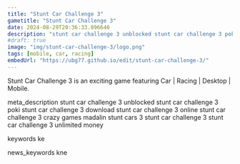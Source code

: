 ```yaml
---
title: "Stunt Car Challenge 3"
gametitle: "Stunt Car Challenge 3"
date: 2024-08-29T20:36:33.896646
description: "stunt car challenge 3 unblocked stunt car challenge 3 poki stunt car challenge 3 download stunt car challenge 3 online stunt car challenge 3 crazy games madalin stunt cars 3 stunt car challenge 3 stunt car challenge 3 unlimited money"
#draft: true
image: "img/stunt-car-challenge-3/logo.png"
tags: [mobile, car, racing]
embedUrl: "https://ubg77.github.io/edit/stunt-car-challenge-3/"
---
```


Stunt Car Challenge 3 is an exciting game featuring Car | Racing | Desktop | Mobile.

meta_description
stunt car challenge 3 unblocked stunt car challenge 3 poki stunt car challenge 3 download stunt car challenge 3 online stunt car challenge 3 crazy games madalin stunt cars 3 stunt car challenge 3 stunt car challenge 3 unlimited money


keywords
ke


news_keywords
kne
